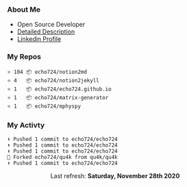 ### About Me

- Open Source Developer
- [Detailed Description](https://www.notion.so/echo724/Eunchan-Cho-Software-Developer-0e07602f35144f2c958fb3f233013de2)
- [Linkedin Profile](https://www.linkedin.com/in/eunchan-cho-382001184)

### My Repos
```
⭐️ 104 📦 echo724/notion2md
⭐️ 4   📦 echo724/notion2jekyll
⭐️ 1   📦 echo724/echo724.github.io
⭐️ 1   📦 echo724/matrix-generator
⭐️ 1   📦 echo724/mphyspy
```

### My Activty
```
⬆️ Pushed 1 commit to echo724/echo724
⬆️ Pushed 1 commit to echo724/echo724
⬆️ Pushed 1 commit to echo724/echo724
🍴 Forked echo724/qu4k from qu4k/qu4k
⬆️ Pushed 1 commit to echo724/echo724
```

<p align="center">
  Last refresh: 
  <b>Saturday, November 28th 2020</b>
</p>
